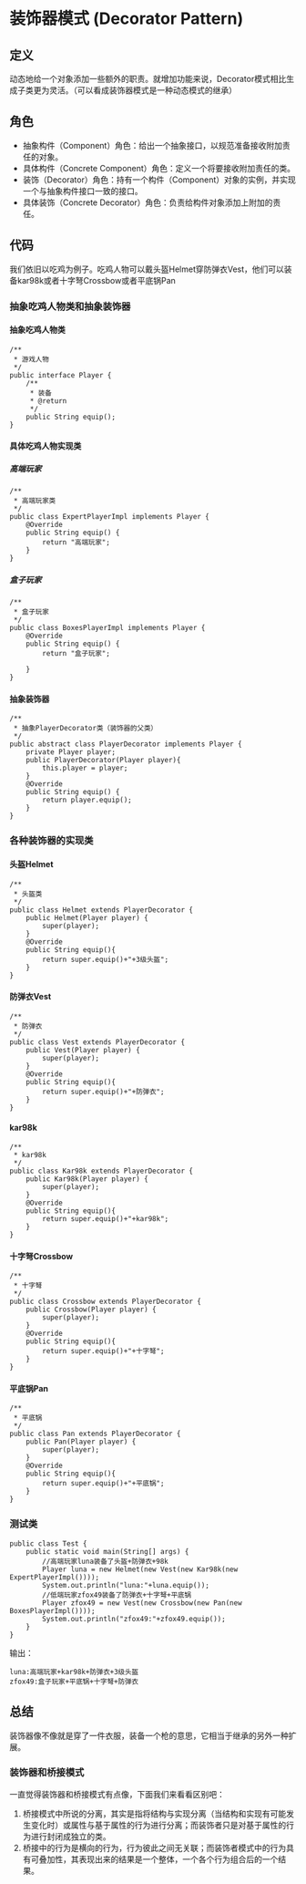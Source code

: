 # 装饰器模式 (Decorator Pattern)
## 定义
动态地给一个对象添加一些额外的职责。就增加功能来说，Decorator模式相比生成子类更为灵活。（可以看成装饰器模式是一种动态模式的继承）
## 角色
- 抽象构件（Component）角色：给出一个抽象接口，以规范准备接收附加责任的对象。
- 具体构件（Concrete Component）角色：定义一个将要接收附加责任的类。
- 装饰（Decorator）角色：持有一个构件（Component）对象的实例，并实现一个与抽象构件接口一致的接口。
- 具体装饰（Concrete Decorator）角色：负责给构件对象添加上附加的责任。
## 代码
我们依旧以吃鸡为例子。吃鸡人物可以戴头盔Helmet穿防弹衣Vest，他们可以装备kar98k或者十字弩Crossbow或者平底锅Pan
### 抽象吃鸡人物类和抽象装饰器
#### 抽象吃鸡人物类
```
/**
 * 游戏人物
 */
public interface Player {
    /**
     * 装备
     * @return
     */
    public String equip();
}
```
#### 具体吃鸡人物实现类
##### 高端玩家
```
/**
 * 高端玩家类
 */
public class ExpertPlayerImpl implements Player {
    @Override
    public String equip() {
        return "高端玩家";
    }
}
```
##### 盒子玩家
```
/**
 * 盒子玩家
 */
public class BoxesPlayerImpl implements Player {
    @Override
    public String equip() {
        return "盒子玩家";

    }
}

```
#### 抽象装饰器
```
/**
 * 抽象PlayerDecorator类（装饰器的父类）
 */
public abstract class PlayerDecorator implements Player {
    private Player player;
    public PlayerDecorator(Player player){
        this.player = player;
    }
    @Override
    public String equip() {
        return player.equip();
    }
}
```
### 各种装饰器的实现类
#### 头盔Helmet
```
/**
 * 头盔类
 */
public class Helmet extends PlayerDecorator {
    public Helmet(Player player) {
        super(player);
    }
    @Override
    public String equip(){
        return super.equip()+"+3级头盔";
    }
}
```
#### 防弹衣Vest
```
/**
 * 防弹衣
 */
public class Vest extends PlayerDecorator {
    public Vest(Player player) {
        super(player);
    }
    @Override
    public String equip(){
        return super.equip()+"+防弹衣";
    }
}
```
#### kar98k
```
/**
 * kar98k
 */
public class Kar98k extends PlayerDecorator {
    public Kar98k(Player player) {
        super(player);
    }
    @Override
    public String equip(){
        return super.equip()+"+kar98k";
    }
}
```
#### 十字弩Crossbow
```
/**
 * 十字弩
 */
public class Crossbow extends PlayerDecorator {
    public Crossbow(Player player) {
        super(player);
    }
    @Override
    public String equip(){
        return super.equip()+"+十字弩";
    }
}

```
#### 平底锅Pan
```
/**
 * 平底锅
 */
public class Pan extends PlayerDecorator {
    public Pan(Player player) {
        super(player);
    }
    @Override
    public String equip(){
        return super.equip()+"+平底锅";
    }
}

```
### 测试类
```
public class Test {
    public static void main(String[] args) {
        //高端玩家luna装备了头盔+防弹衣+98k
        Player luna = new Helmet(new Vest(new Kar98k(new ExpertPlayerImpl())));
        System.out.println("luna:"+luna.equip());
        //低端玩家zfox49装备了防弹衣+十字弩+平底锅
        Player zfox49 = new Vest(new Crossbow(new Pan(new BoxesPlayerImpl())));
        System.out.println("zfox49:"+zfox49.equip());
    }
}
```
输出：
```
luna:高端玩家+kar98k+防弹衣+3级头盔
zfox49:盒子玩家+平底锅+十字弩+防弹衣
```
## 总结
装饰器像不像就是穿了一件衣服，装备一个枪的意思，它相当于继承的另外一种扩展。
### 装饰器和桥接模式
一直觉得装饰器和桥接模式有点像，下面我们来看看区别吧：
1. 桥接模式中所说的分离，其实是指将结构与实现分离（当结构和实现有可能发生变化时）或属性与基于属性的行为进行分离；而装饰者只是对基于属性的行为进行封闭成独立的类。
2. 桥接中的行为是横向的行为，行为彼此之间无关联；而装饰者模式中的行为具有可叠加性，其表现出来的结果是一个整体，一个各个行为组合后的一个结果。